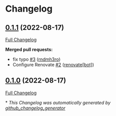 # Changelog

## [0.1.1](https://github.com/T-Systems-MMS/fortilib/tree/0.1.1) (2022-08-17)

[Full Changelog](https://github.com/T-Systems-MMS/fortilib/compare/0.1.0...0.1.1)

**Merged pull requests:**

- fix typo [\#3](https://github.com/T-Systems-MMS/fortilib/pull/3) ([rndmh3ro](https://github.com/rndmh3ro))
- Configure Renovate [\#2](https://github.com/T-Systems-MMS/fortilib/pull/2) ([renovate[bot]](https://github.com/apps/renovate))

## [0.1.0](https://github.com/T-Systems-MMS/fortilib/tree/0.1.0) (2022-08-17)

[Full Changelog](https://github.com/T-Systems-MMS/fortilib/compare/433995dd2defe4bdcbb81736135cfe5517b35982...0.1.0)



\* *This Changelog was automatically generated by [github_changelog_generator](https://github.com/github-changelog-generator/github-changelog-generator)*
